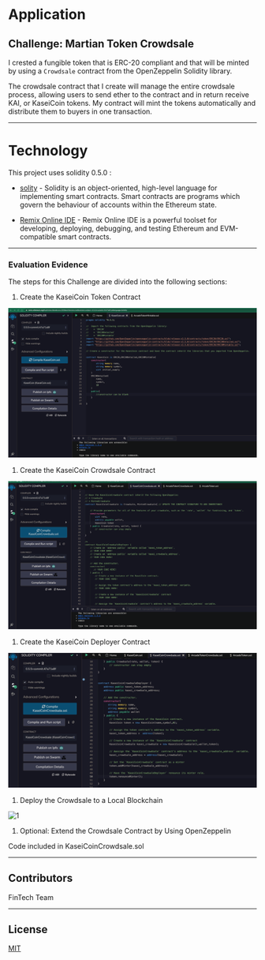 # Application

## Challenge: Martian Token Crowdsale

I crested a fungible token that is ERC-20 compliant and that will be minted by using a `Crowdsale` contract from the OpenZeppelin Solidity library.

The crowdsale contract that I create will manage the entire crowdsale process, allowing users to send ether to the contract and in return receive KAI, or KaseiCoin tokens. My contract will mint the tokens automatically and distribute them to buyers in one transaction.

---

# Technology

This project uses solidity 0.5.0 :

* [solity](https://docs.soliditylang.org/) - Solidity is an object-oriented, high-level language for implementing smart contracts. Smart contracts are programs which govern the behaviour of accounts within the Ethereum state.

* [Remix Online IDE](remix.ethereum.org) - Remix Online IDE is a powerful toolset for developing, deploying, debugging, and testing Ethereum and EVM-compatible smart contracts.

---

### Evaluation Evidence

The steps for this Challenge are divided into the following sections:

1. Create the KaseiCoin Token Contract

![1](./Data/01Compiled.png)

1. Create the KaseiCoin Crowdsale Contract
 
![2](./Data/02Complied.png)

1. Create the KaseiCoin Deployer Contract
 
![3](./Data/03Complied.png)

1. Deploy the Crowdsale to a Local Blockchain
 
![1](./Data/04Done.gif)

1. Optional: Extend the Crowdsale Contract by Using OpenZeppelin

Code included in KaseiCoinCrowdsale.sol

---

## Contributors
FinTech Team


---

## License

[MIT](https://choosealicense.com/licenses/mit/)

